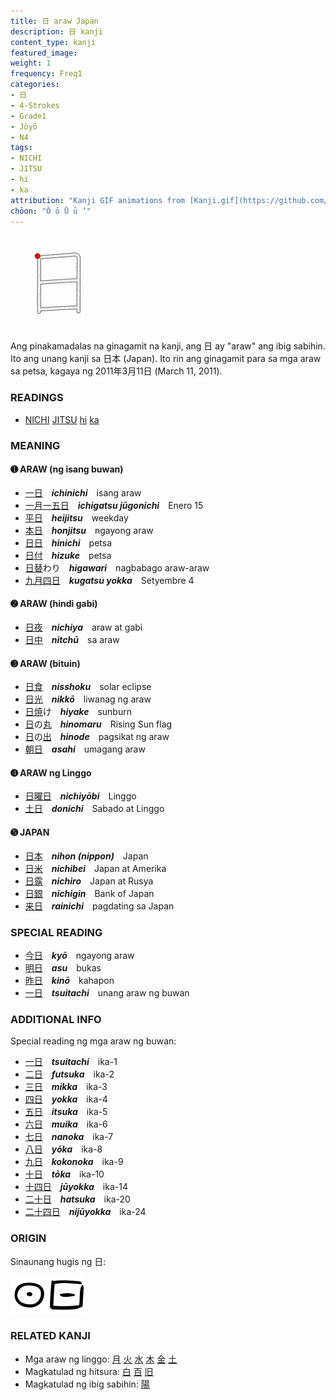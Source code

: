 ```yaml
---
title: 日 araw Japan
description: 日 kanji
content_type: kanji
featured_image:
weight: 1
frequency: Freq1
categories:
- 日
- 4-Strokes
- Grade1
- Jōyō
- N4
tags:
- NICHI
- JITSU
- hi
- ka
attribution: "Kanji GIF animations from [Kanji.gif](https://github.com/jcsirot/kanji.gif) by Jean-Christophe Sirot, originally from the [KanjiVG](https://kanjivg.tagaini.net/) project by Ulrich Apel. Kanji illustrations from [Wiktionary](https://en.wiktionary.org/). All under [CC BY-SA 3.0](https://creativecommons.org/licenses/by-sa/3.0/) license. Edit this page at [Github](https://github.com/tim0g/tim/blob/main/content/kanji/character/日/index.md)."
chōon: "Ō ō Ū ū ’"
---
```

<img class="kanji" alt="日 kanji" src="日.gif" width="150px" height="150px">

Ang pinakamadalas na ginagamit na kanji, ang 日 ay "araw" ang ibig sabihin. Ito ang unang kanji sa 日本 (Japan). Ito rin ang ginagamit para sa mga araw sa petsa, kagaya ng 2011年3月11日 (March 11, 2011).

### READINGS

- [NICHI](https://timog.org/tags/nichi) [JITSU](https://timog.org/tags/jitsu) [hi](https://timog.org/tags/hi) [ka](https://timog.org/tags/ka)

### MEANING

#### ➊ **ARAW** (ng isang buwan)
  - [一](https://timog.org/kanji/一)[日](https://timog.org/kanji/日)　***ichinichi***　isang araw
  - [一](https://timog.org/kanji/一)[月](https://timog.org/kanji/月)[一](https://timog.org/kanji/一)[五](https://timog.org/kanji/五)[日](https://timog.org/kanji/日)　***ichigatsu jūgonichi***　Enero 15
  - [平](https://timog.org/kanji/平)[日](https://timog.org/kanji/日)　***heijitsu***　weekday
  - [本](https://timog.org/kanji/本)[日](https://timog.org/kanji/日)　***honjitsu***　ngayong araw 
  - [日](https://timog.org/kanji/日)[日](https://timog.org/kanji/日)　***hinichi***　petsa
  - [日](https://timog.org/kanji/日)[付](https://timog.org/kanji/付)　***hizuke***　petsa
  - [日](https://timog.org/kanji/日)[替](https://timog.org/kanji/替)わり　***higawari***　nagbabago araw-araw
  - [九](https://timog.org/kanji/九)[月](https://timog.org/kanji/月)[四](https://timog.org/kanji/四)[日](https://timog.org/kanji/日)　***kugatsu yokka***　Setyembre 4
  

#### ➋ **ARAW** (hindi gabi)
  - [日](https://timog.org/kanji/日)[夜](https://timog.org/kanji/夜)　***nichiya***　araw at gabi
  - [日](https://timog.org/kanji/日)[中](https://timog.org/kanji/中)　***nitchū***　sa araw
  
#### ➌ **ARAW** (bituin)
  - [日](https://timog.org/kanji/日)[食](https://timog.org/kanji/食)　***nisshoku***　solar eclipse
  - [日](https://timog.org/kanji/日)[光](https://timog.org/kanji/光)　***nikkō***　liwanag ng araw
  - [日](https://timog.org/kanji/日)[焼](https://timog.org/kanji/焼)け　***hiyake***　sunburn
  - [日](https://timog.org/kanji/日)の[丸](https://timog.org/kanji/丸)　***hinomaru***　Rising Sun flag
  - [日](https://timog.org/kanji/日)の[出](https://timog.org/kanji/出)　***hinode***　pagsikat ng araw
  - [朝](https://timog.org/kanji/朝)[日](https://timog.org/kanji/日)　***asahi***　umagang araw

#### ➍ **ARAW** ng Linggo
  - [日](https://timog.org/kanji/日)[曜](https://timog.org/kanji/曜)[日](https://timog.org/kanji/日)　***nichiyōbi***　Linggo
  - [土](https://timog.org/kanji/土)[日](https://timog.org/kanji/日)　***donichi***　Sabado at Linggo

#### ➎ **JAPAN**
  - [日](https://timog.org/kanji/日)[本](https://timog.org/kanji/本)　***nihon (nippon)***　Japan
  - [日](https://timog.org/kanji/日)[米](https://timog.org/kanji/米)　***nichibei***　Japan at Amerika
  - [日](https://timog.org/kanji/日)[露](https://timog.org/kanji/露)　***nichiro***　Japan at Rusya
  - [日](https://timog.org/kanji/日)[銀](https://timog.org/kanji/銀)　***nichigin***　Bank of Japan
  - [来](https://timog.org/kanji/来)[日](https://timog.org/kanji/日)　***rainichi***　pagdating sa Japan

### SPECIAL READING
  - [今](https://timog.org/kanji/今)[日](https://timog.org/kanji/日)　***kyō***　ngayong araw
  - [明](https://timog.org/kanji/明)[日](https://timog.org/kanji/日)　***asu***　bukas
  - [昨](https://timog.org/kanji/昨)[日](https://timog.org/kanji/日)　***kinō***　kahapon
  - [一](https://timog.org/kanji/一)[日](https://timog.org/kanji/日)　***tsuitachi***　unang araw ng buwan
  
### ADDITIONAL INFO

Special reading ng mga araw ng buwan:
  - [一](https://timog.org/kanji/一)[日](https://timog.org/kanji/日)　***tsuitachi***　ika-1
  - [二](https://timog.org/kanji/二)[日](https://timog.org/kanji/日)　***futsuka***　ika-2
  - [三](https://timog.org/kanji/三)[日](https://timog.org/kanji/日)　***mikka***　ika-3
  - [四](https://timog.org/kanji/四)[日](https://timog.org/kanji/日)　***yokka***　ika-4
  - [五](https://timog.org/kanji/五)[日](https://timog.org/kanji/日)　***itsuka***　ika-5
  - [六](https://timog.org/kanji/六)[日](https://timog.org/kanji/日)　***muika***　ika-6
  - [七](https://timog.org/kanji/七)[日](https://timog.org/kanji/日)　***nanoka***　ika-7
  - [八](https://timog.org/kanji/八)[日](https://timog.org/kanji/日)　***yōka***　ika-8
  - [九](https://timog.org/kanji/九)[日](https://timog.org/kanji/日)　***kokonoka***　ika-9
  - [十](https://timog.org/kanji/十)[日](https://timog.org/kanji/日)　***tōka***　ika-10
  - [十](https://timog.org/kanji/十)[四](https://timog.org/kanji/四)[日](https://timog.org/kanji/日)　***jūyokka***　ika-14
  - [二](https://timog.org/kanji/二)[十](https://timog.org/kanji/十)[日](https://timog.org/kanji/日)　***hatsuka***　ika-20
  - [二](https://timog.org/kanji/二)[十](https://timog.org/kanji/十)[四](https://timog.org/kanji/四)[日](https://timog.org/kanji/日)　***nijūyokka***　ika-24

### ORIGIN

Sinaunang hugis ng 日:

<img src="60px-日-bronze.svg.png"><img src="60px-日-oracle.svg.png">

### RELATED KANJI

- Mga araw ng linggo: [月](https://timog.org/kanji/月) [火](https://timog.org/kanji/火) [水](https://timog.org/kanji/水) [木](https://timog.org/kanji/木) [金](https://timog.org/kanji/金) [土](https://timog.org/kanji/土)
- Magkatulad ng hitsura: [白](https://timog.org/kanji/白) [百](https://timog.org/kanji/百) [旧](https://timog.org/kanji/旧)
- Magkatulad ng ibig sabihin: [陽](https://timog.org/kanji/陽)